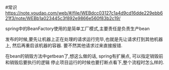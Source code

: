 #常识
https://note.youdao.com/web/#/file/WEBdcc03127c1a4d9cd16dde229ebb621f3/note/WEBb1a023445c3f892e9866e560f83b2c19/


spring中的BeanFactory使用的是简单工厂模式,主要责任是负责生产bean

发布的时候,要先让机器上正在处理的请求运行完毕,也就是先让请求打到其他机器上, 然后再重启该机器的容器. 要不然其他请求过来直接报错.

在bean的销毁方法中getbean了,想这么做的话, spring有扩展点, 可以指定销毁前和销毁后要执行的逻辑
停止项目运行的时候也要打断点看下,整个流程时怎么样的.